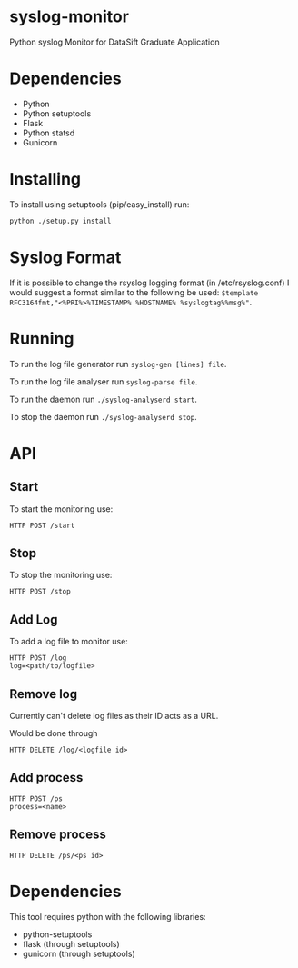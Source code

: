 syslog-monitor
==============

Python syslog Monitor for DataSift Graduate Application

Dependencies
============

* Python
* Python setuptools
* Flask
* Python statsd
* Gunicorn

Installing
==========

To install using setuptools (pip/easy\_install) run:

```sh
python ./setup.py install
```


Syslog Format
=============

If it is possible to change the rsyslog logging format (in /etc/rsyslog.conf) I would suggest a format similar to the following be used: `$template RFC3164fmt,"<%PRI%>%TIMESTAMP% %HOSTNAME% %syslogtag%%msg%"`.


Running
=======

To run the log file generator run `syslog-gen [lines] file`.

To run the log file analyser run `syslog-parse file`.

To run the daemon run `./syslog-analyserd start`.

To stop the daemon run `./syslog-analyserd stop`.



API
===

Start
-----

To start the monitoring use:

`HTTP POST /start`


Stop
----

To stop the monitoring use:

`HTTP POST /stop`


Add Log
-------

To add a log file to monitor use:

```http
HTTP POST /log
log=<path/to/logfile>
```

Remove log
----------

Currently can't delete log files as their ID acts as a URL.

Would be done through

```http
HTTP DELETE /log/<logfile id>
```

Add process
-----------

```http
HTTP POST /ps
process=<name>
```

Remove process
--------------

```http
HTTP DELETE /ps/<ps id>
```
Dependencies
============

This tool requires python with the following libraries:

* python-setuptools
* flask (through setuptools)
* gunicorn (through setuptools)

